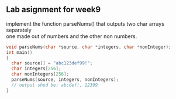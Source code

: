 ## Lab asignment for week9
implement the function parseNums() that outputs two char arrays separately  
one made out of numbers and the other non numbers.

```c
void parseNums(char *source, char *integers, char *nonInteger);
int main()
{
  char source[] = "abc123def99!";
  char integers[256];
  char nonIntegers[256];
  parseNums(source, integers, nonIntegers);
  // output shud be: abcdef!, 12399
}
```
